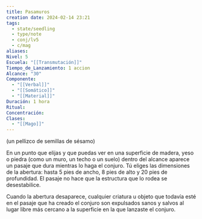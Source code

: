 ```yaml
---
title: Pasamuros
creation date: 2024-02-14 23:21
tags:
  - state/seedling
  - type/note
  - conj/lv5
  - c/mag
aliases: 
Nivel: 5
Escuela: "[[Transmutación]]"
Tiempo_de_Lanzamiento: 1 accion
Alcance: "30"
Componente:
  - "[[Verbal]]"
  - "[[Somático]]"
  - "[[Material]]"
Duración: 1 hora
Ritual: 
Concentración: 
Clases:
  - "[[Mago]]"
---
```

(un pellizco de semillas de sésamo)

En un punto que elijas y que puedas ver en una superficie de madera, yeso o piedra (como un muro, un techo o un suelo) dentro del alcance aparece un pasaje que dura mientras lo haga el conjuro. Tú eliges las dimensiones de la abertura: hasta 5 pies de ancho, 8 pies de alto y 20 pies de profundidad. El pasaje no hace que la estructura que lo rodea se desestabilice.

Cuando la abertura desaparece, cualquier criatura u objeto que todavía esté en el pasaje que ha creado el conjuro son expulsados sanos y salvos al lugar libre más cercano a la superficie en la que lanzaste el conjuro.
